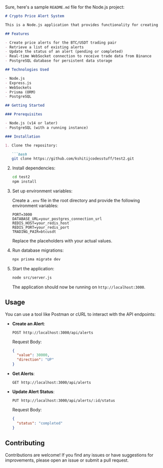 Sure, here's a sample `README.md` file for the Node.js project:

```markdown
# Crypto Price Alert System

This is a Node.js application that provides functionality for creating and managing price alerts for the BTC/USDT trading pair on the Binance cryptocurrency exchange. The application uses WebSockets to receive real-time trade data and updates the alert status accordingly.

## Features

- Create price alerts for the BTC/USDT trading pair
- Retrieve a list of existing alerts
- Update the status of an alert (pending or completed)
- Real-time WebSocket connection to receive trade data from Binance
- PostgreSQL database for persistent data storage

## Technologies Used

- Node.js
- Express.js
- WebSockets
- Prisma (ORM)
- PostgreSQL

## Getting Started

### Prerequisites

- Node.js (v14 or later)
- PostgreSQL (with a running instance)

### Installation

1. Clone the repository:

   ```bash
   git clone https://github.com/kshitijcodesstuff/test2.git
   ```

2. Install dependencies:

   ```bash
   cd test2
   npm install
   ```

3. Set up environment variables:

   Create a `.env` file in the root directory and provide the following environment variables:

   ```
   PORT=3000
   DATABASE_URL=your_postgres_connection_url
   REDIS_HOST=your_redis_host
   REDIS_PORT=your_redis_port
   TRADING_PAIR=btcusdt
   ```

   Replace the placeholders with your actual values.

4. Run database migrations:

   ```bash
   npx prisma migrate dev
   ```

5. Start the application:

   ```bash
   node src/server.js
   ```

   The application should now be running on `http://localhost:3000`.

## Usage

You can use a tool like Postman or cURL to interact with the API endpoints:

- **Create an Alert**:
  ```
  POST http://localhost:3000/api/alerts
  ```
  Request Body:
  ```json
  {
    "value": 30000,
    "direction": "UP"
  }
  ```

- **Get Alerts**:
  ```
  GET http://localhost:3000/api/alerts
  ```

- **Update Alert Status**:
  ```
  PUT http://localhost:3000/api/alerts/:id/status
  ```
  Request Body:
  ```json
  {
    "status": "completed"
  }
  ```

## Contributing

Contributions are welcome! If you find any issues or have suggestions for improvements, please open an issue or submit a pull request.


